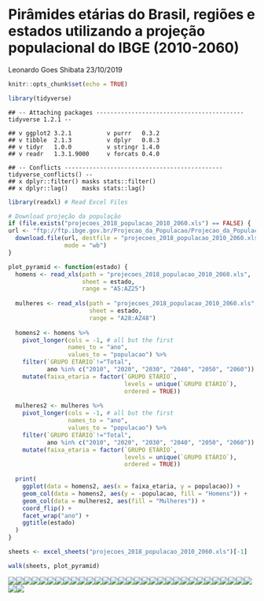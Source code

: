 Pirâmides etárias do Brasil, regiões e estados utilizando a projeção
populacional do IBGE (2010-2060)
================
Leonardo Goes Shibata
23/10/2019

``` r
knitr::opts_chunk$set(echo = TRUE)

library(tidyverse)
```

    ## -- Attaching packages ------------------------------------------ tidyverse 1.2.1 --

    ## v ggplot2 3.2.1          v purrr   0.3.2     
    ## v tibble  2.1.3          v dplyr   0.8.3     
    ## v tidyr   1.0.0          v stringr 1.4.0     
    ## v readr   1.3.1.9000     v forcats 0.4.0

    ## -- Conflicts --------------------------------------------- tidyverse_conflicts() --
    ## x dplyr::filter() masks stats::filter()
    ## x dplyr::lag()    masks stats::lag()

``` r
library(readxl) # Read Excel Files
```

``` r
# Download projeção da população
if (file.exists("projecoes_2018_populacao_2010_2060.xls") == FALSE) {
url <- "ftp://ftp.ibge.gov.br/Projecao_da_Populacao/Projecao_da_Populacao_2018/projecoes_2018_populacao_2010_2060.xls"
  download.file(url, destfile = "projecoes_2018_populacao_2010_2060.xls",
                mode = "wb")
}
```

``` r
plot_pyramid <- function(estado) {
  homens <- read_xls(path = "projecoes_2018_populacao_2010_2060.xls",
                     sheet = estado,
                     range = "A5:AZ25")
  
  mulheres <- read_xls(path = "projecoes_2018_populacao_2010_2060.xls",
                       sheet = estado,
                       range = "A28:AZ48")
  
  homens2 <- homens %>%
    pivot_longer(cols = -1, # all but the first
                 names_to = "ano",
                 values_to = "populacao") %>%
    filter(`GRUPO ETÁRIO`!="Total",
           ano %in% c("2010", "2020", "2030", "2040", "2050", "2060")) %>%
    mutate(faixa_etaria = factor(`GRUPO ETÁRIO`,
                                 levels = unique(`GRUPO ETÁRIO`),
                                 ordered = TRUE))
  
  mulheres2 <- mulheres %>%
    pivot_longer(cols = -1, # all but the first
                 names_to = "ano",
                 values_to = "populacao") %>%
    filter(`GRUPO ETÁRIO`!="Total",
           ano %in% c("2010", "2020", "2030", "2040", "2050", "2060")) %>%
    mutate(faixa_etaria = factor(`GRUPO ETÁRIO`,
                                 levels = unique(`GRUPO ETÁRIO`),
                                 ordered = TRUE))
  
  print(
    ggplot(data = homens2, aes(x = faixa_etaria, y = populacao)) +
    geom_col(data = homens2, aes(y = -populacao, fill = "Homens")) +
    geom_col(data = mulheres2, aes(fill = "Mulheres")) +
    coord_flip() +
    facet_wrap("ano") +
    ggtitle(estado)
  )
}
```

``` r
sheets <- excel_sheets("projecoes_2018_populacao_2010_2060.xls")[-1]

walk(sheets, plot_pyramid)
```

![](README_files/figure-gfm/plot-1.png)<!-- -->![](README_files/figure-gfm/plot-2.png)<!-- -->![](README_files/figure-gfm/plot-3.png)<!-- -->![](README_files/figure-gfm/plot-4.png)<!-- -->![](README_files/figure-gfm/plot-5.png)<!-- -->![](README_files/figure-gfm/plot-6.png)<!-- -->![](README_files/figure-gfm/plot-7.png)<!-- -->![](README_files/figure-gfm/plot-8.png)<!-- -->![](README_files/figure-gfm/plot-9.png)<!-- -->![](README_files/figure-gfm/plot-10.png)<!-- -->![](README_files/figure-gfm/plot-11.png)<!-- -->![](README_files/figure-gfm/plot-12.png)<!-- -->![](README_files/figure-gfm/plot-13.png)<!-- -->![](README_files/figure-gfm/plot-14.png)<!-- -->![](README_files/figure-gfm/plot-15.png)<!-- -->![](README_files/figure-gfm/plot-16.png)<!-- -->![](README_files/figure-gfm/plot-17.png)<!-- -->![](README_files/figure-gfm/plot-18.png)<!-- -->![](README_files/figure-gfm/plot-19.png)<!-- -->![](README_files/figure-gfm/plot-20.png)<!-- -->![](README_files/figure-gfm/plot-21.png)<!-- -->![](README_files/figure-gfm/plot-22.png)<!-- -->![](README_files/figure-gfm/plot-23.png)<!-- -->![](README_files/figure-gfm/plot-24.png)<!-- -->![](README_files/figure-gfm/plot-25.png)<!-- -->![](README_files/figure-gfm/plot-26.png)<!-- -->![](README_files/figure-gfm/plot-27.png)<!-- -->![](README_files/figure-gfm/plot-28.png)<!-- -->![](README_files/figure-gfm/plot-29.png)<!-- -->![](README_files/figure-gfm/plot-30.png)<!-- -->![](README_files/figure-gfm/plot-31.png)<!-- -->![](README_files/figure-gfm/plot-32.png)<!-- -->![](README_files/figure-gfm/plot-33.png)<!-- -->
